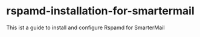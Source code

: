 # rspamd-installation-for-smartermail
This ist a guide to install and configure Rspamd for SmarterMail
